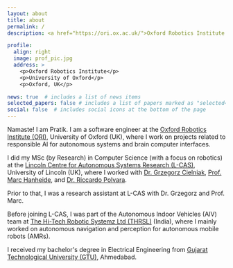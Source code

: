 ```yaml
---
layout: about
title: about
permalink: /
description: <a href="https://ori.ox.ac.uk/">Oxford Robotics Institute (ORI)</a>, University of Oxford, UK.

profile:
  align: right
  image: prof_pic.jpg
  address: >
    <p>Oxford Robotics Institute</p>
    <p>University of Oxford</p>
    <p>Oxford, UK</p>

news: true  # includes a list of news items
selected_papers: false # includes a list of papers marked as "selected={true}"
social: false  # includes social icons at the bottom of the page
---
```


Namaste! I am Pratik. I am a software engineer at the [Oxford Robotics Institute (ORI)](https://ori.ox.ac.uk/), University of Oxford (UK), where I work on projects related to responsible AI for autonomous systems and brain computer interfaces.

I did my MSc (by Research) in Computer Science (with a focus on robotics) at the [Lincoln Centre for Autonomous Systems Research (L-CAS)](https://lcas.lincoln.ac.uk/wp/), University of Lincoln (UK), where I worked with [Dr. Grzegorz Cielniak](https://staff.lincoln.ac.uk/gcielniak), [Prof. Marc Hanheide](https://staff.lincoln.ac.uk/mhanheide), and [Dr. Riccardo Polvara](https://staff.lincoln.ac.uk/rpolvara).

Prior to that, I was a research assistant at L-CAS with Dr. Grzegorz and Prof. Marc.

Before joining L-CAS, I was part of the Autonomous Indoor Vehicles (AIV) team at [The Hi-Tech Robotic Systemz Ltd (THRSL)](https://www.hitechroboticsystemz.com/) (India), where I mainly worked on autonomous navigation and perception for autonomous mobile robots (AMRs).

I received my bachelor's degree in Electrical Engineering from [Gujarat Technological University (GTU)](https://www.gtu.ac.in/), Ahmedabad.
